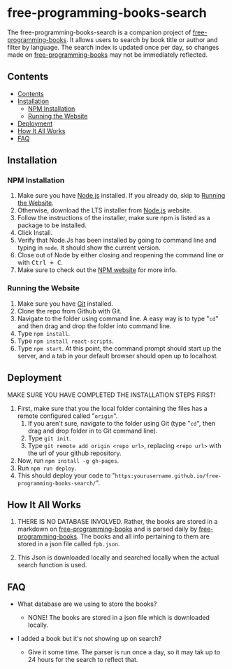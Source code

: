 # free-programming-books-search

The free-programming-books-search is a companion project of [free-programming-books](https://ebookfoundation.github.io/free-programming-books/). It allows users to search by book title or author and filter by language. The search index is updated once per day, so changes made on [free-programming-books](https://ebookfoundation.github.io/free-programming-books/) may not be immediately reflected.

## Contents

- [Contents](#contents)
- [Installation](#installation)
	- [NPM Installation](#npm-installation)
	- [Running the Website](#running-the-website)
- [Deployment](#deployment)
- [How It All Works](#how-it-all-works)
- [FAQ](#faq)

## Installation

### NPM Installation

1. Make sure you have [Node.js](https://nodejs.org/en/) installed. If you already do, skip to [Running the Website](#running-the-website).
2. Otherwise, download the LTS installer from [Node.js](https://nodejs.org/en/) website.
3. Follow the instructions of the installer, make sure npm is listed as a package to be installed.
4. Click Install.
5. Verify that Node.Js has been installed by going to command line and typing in `node`. It should show the current version.
6. Close out of Node by either closing and reopening the command line or with <kbd>Ctrl + C</kbd>.
7. Make sure to check out the [NPM website](https://docs.npmjs.com/downloading-and-installing-node-js-and-npm) for more info.

### Running the Website

1. Make sure you have [Git](https://git-scm.com/downloads) installed.
2. Clone the repo from Github with Git.
3. Navigate to the folder using command line. A easy way is to type "`cd`" and then drag and drop the folder into command line.
4. Type `npm install`.
5. Type `npm install react-scripts`.
6. Type `npm start`. At this point, the command prompt should start up the server, and a tab in your default browser should open up to localhost.

## Deployment

MAKE SURE YOU HAVE COMPLETED THE INSTALLATION STEPS FIRST!

1. First, make sure that you the local folder containing the files has a remote configured called "`origin`".
	1. If you aren't sure, navigate to the folder using Git (type "`cd`", then drag and drop folder in to Git command line).
	2. Type `git init`.
	3. Type `git remote add origin <repo url>`, replacing `<repo url>` with the url of your github repository.
2. Now, run `npm install -g gh-pages`.
3. Run `npm run deploy`.
4. This should deploy your code to "`https:yourusername.github.io/free-programming-books-search/`".

## How It All Works

1. THERE IS NO DATABASE INVOLVED. Rather, the books are stored in a markdown on [
free-programming-books](https://ebookfoundation.github.io/free-programming-books/) and is parsed daily by [free-programming-books](https://github.com/EbookFoundation/free-programming-books-parser). The books and all info pertaining to them are stored in a json file called `fpb.json`.

2. This Json is downloaded locally and searched locally when the actual search function is used.

## FAQ

- What database are we using to store the books?
	- NONE! The books are stored in a json file which is downloaded locally.

- I added a book but it's not showing up on search?
	- Give it some time. The parser is run once a day, so it may tak up to 24 hours for the search to reflect that.
